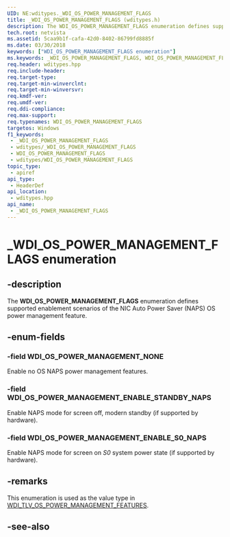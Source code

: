 ```yaml
---
UID: NE:wditypes._WDI_OS_POWER_MANAGEMENT_FLAGS
title: _WDI_OS_POWER_MANAGEMENT_FLAGS (wditypes.h)
description: The WDI_OS_POWER_MANAGEMENT_FLAGS enumeration defines supported enablement scenarios of the NIC Auto Power Saver (NAPS) OS power management feature.
tech.root: netvista
ms.assetid: 5caa9b1f-cafa-42d0-8402-86799fd8885f
ms.date: 03/30/2018
keywords: ["WDI_OS_POWER_MANAGEMENT_FLAGS enumeration"]
ms.keywords: _WDI_OS_POWER_MANAGEMENT_FLAGS, WDI_OS_POWER_MANAGEMENT_FLAGS,
req.header: wditypes.hpp
req.include-header: 
req.target-type: 
req.target-min-winverclnt: 
req.target-min-winversvr: 
req.kmdf-ver: 
req.umdf-ver: 
req.ddi-compliance: 
req.max-support: 
req.typenames: WDI_OS_POWER_MANAGEMENT_FLAGS
targetos: Windows
f1_keywords:
 - _WDI_OS_POWER_MANAGEMENT_FLAGS
 - wditypes/_WDI_OS_POWER_MANAGEMENT_FLAGS
 - WDI_OS_POWER_MANAGEMENT_FLAGS
 - wditypes/WDI_OS_POWER_MANAGEMENT_FLAGS
topic_type:
 - apiref
api_type:
 - HeaderDef
api_location:
 - wditypes.hpp
api_name:
 - _WDI_OS_POWER_MANAGEMENT_FLAGS
---
```


# _WDI_OS_POWER_MANAGEMENT_FLAGS enumeration


## -description

The **WDI_OS_POWER_MANAGEMENT_FLAGS** enumeration defines supported enablement scenarios of the NIC Auto Power Saver (NAPS) OS power management feature.

## -enum-fields

### -field WDI_OS_POWER_MANAGEMENT_NONE 

Enable no OS NAPS power management features.

### -field WDI_OS_POWER_MANAGEMENT_ENABLE_STANDBY_NAPS 

Enable NAPS mode for screen off, modern standby (if supported by hardware).

### -field WDI_OS_POWER_MANAGEMENT_ENABLE_S0_NAPS 

Enable NAPS mode for screen on *S0* system power state (if supported by hardware).

## -remarks

This enumeration is used as the value type in [WDI_TLV_OS_POWER_MANAGEMENT_FEATURES](/windows-hardware/drivers/network/wdi-tlv-os-power-management-features).

## -see-also